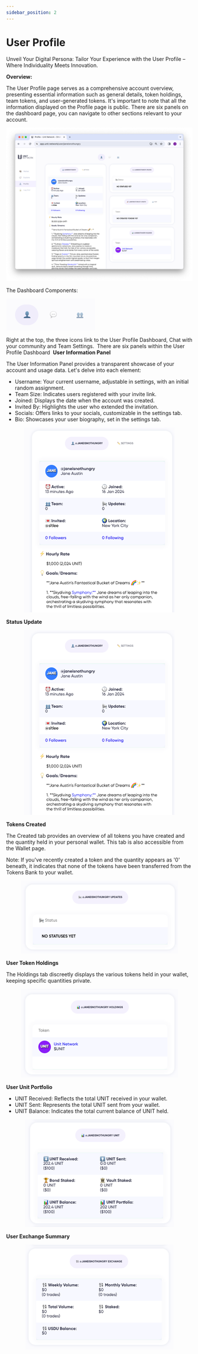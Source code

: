 ```yaml
---
sidebar_position: 2
---
```


# User Profile

Unveil Your Digital Persona: Tailor Your Experience with the User Profile – Where Individuality Meets Innovation.

**Overview:**

The User Profile page serves as a comprehensive account overview, presenting essential information such as general details, token holdings, team tokens, and user-generated tokens. It's important to note that all the information displayed on the Profile page is public.
There are six panels on the dashboard page, you can navigate to other sections relevant to your account.

<div align="center">

![Alt text](img/user-profile-1.webp)

</div>
​
The Dashboard Components:

<div align="left">

![Alt text](img/user-profile-2.webp)

</div>

Right at the top, the three icons link to the User Profile Dashboard, Chat with your community and Team Settings.
​
There are six panels within the User Profile Dashboard
​
**User Information Panel**

The User Information Panel provides a transparent showcase of your account and usage data. Let's delve into each element:

- Username: Your current username, adjustable in settings, with an initial random assignment.
- Team Size: Indicates users registered with your invite link.
- Joined: Displays the date when the account was created.
- Invited By: Highlights the user who extended the invitation.
- Socials: Offers links to your socials, customizable in the settings tab.
- Bio: Showcases your user biography, set in the settings tab.​

<div align="center">

![Alt text](img/user-profile-3.webp)

</div>

**Status Update**

<div align="center">

![Alt text](img/user-profile-3.webp)

</div>

**Tokens Created**

The Created tab provides an overview of all tokens you have created and the quantity held in your personal wallet. This tab is also accessible from the Wallet page.

Note: If you've recently created a token and the quantity appears as '0' beneath, it indicates that none of the tokens have been transferred from the Tokens Bank to your wallet.

<div align="center">

![Alt text](img/user-profile-4.webp)

</div>

**User Token Holdings**

The Holdings tab discreetly displays the various tokens held in your wallet, keeping specific quantities private.

<div align="center">

![Alt text](img/user-profile-5.webp)

</div>

**User Unit Portfolio**

- UNIT Received: Reflects the total UNIT received in your wallet.
- UNIT Sent: Represents the total UNIT sent from your wallet.
- UNIT Balance: Indicates the total current balance of UNIT held.

<div align="center">

![Alt text](img/user-profile-6.webp)

</div>

**User Exchange Summary**

<div align="center">

![Alt text](img/user-profile-7.webp)

</div>
